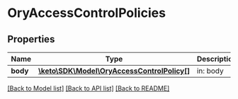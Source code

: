 # OryAccessControlPolicies

## Properties
Name | Type | Description | Notes
------------ | ------------- | ------------- | -------------
**body** | [**\keto\SDK\Model\OryAccessControlPolicy[]**](OryAccessControlPolicy.md) | in: body | [optional] 

[[Back to Model list]](../README.md#documentation-for-models) [[Back to API list]](../README.md#documentation-for-api-endpoints) [[Back to README]](../README.md)


